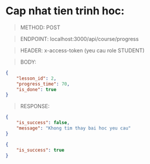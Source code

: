 # Cap nhat tien trinh hoc:

> METHOD: POST

> ENDPOINT: localhost:3000/api/course/progress

> HEADER: x-access-token (yeu cau role STUDENT)

> BODY: 
```json
{
    "lesson_id": 2,
    "progress_time": 70,
    "is_done": true
}
```

> RESPONSE:

```json
{
    "is_success": false,
    "message": "Khong tim thay bai hoc yeu cau"
}
```

```json
{
    "is_success": true
}
```